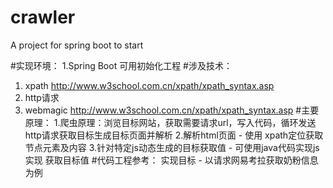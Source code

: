 # crawler
A  project for spring boot to start

#实现环境：
1.Spring Boot 可用初始化工程
#涉及技术：
1. xpath http://www.w3school.com.cn/xpath/xpath_syntax.asp
2. http请求
3. webmagic   http://www.w3school.com.cn/xpath/xpath_syntax.asp
#主要原理：
1.爬虫原理：浏览目标网站，获取需要请求url，写入代码，循环发送http请求获取目标生成目标页面并解析
2.解析html页面 - 使用 xpath定位获取节点元素及内容
3.针对特定js动态生成的目标获取值 - 可使用java代码实现js实现 获取目标值
#代码工程参考：
实现目标 - 以请求网易考拉获取奶粉信息为例